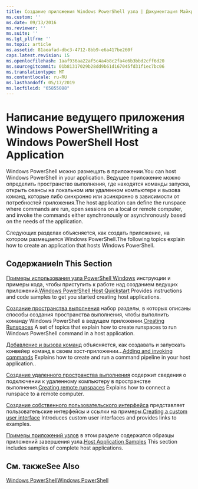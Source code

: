 ```yaml
---
title: Создание приложения Windows PowerShell узла | Документация Майкрософт
ms.custom: ''
ms.date: 09/13/2016
ms.reviewer: ''
ms.suite: ''
ms.tgt_pltfrm: ''
ms.topic: article
ms.assetid: 81aeafad-dbc3-4712-8bb9-e6a417be260f
caps.latest.revision: 15
ms.openlocfilehash: 1aaf936aa22af5c4a4b8c2fa4e6b3bbd2cff6d20
ms.sourcegitcommit: 01b81317029b28dd9b61d167045fd31f1ec7bc06
ms.translationtype: MT
ms.contentlocale: ru-RU
ms.lasthandoff: 05/17/2019
ms.locfileid: "65855088"
---
```

# <a name="writing-a-windows-powershell-host-application"></a><span data-ttu-id="83f58-102">Написание ведущего приложения Windows PowerShell</span><span class="sxs-lookup"><span data-stu-id="83f58-102">Writing a Windows PowerShell Host Application</span></span>

<span data-ttu-id="83f58-103">Windows PowerShell можно размещать в приложении.</span><span class="sxs-lookup"><span data-stu-id="83f58-103">You can host Windows PowerShell in your application.</span></span> <span data-ttu-id="83f58-104">Ведущее приложение можно определить пространство выполнения, где находятся команды запуска, открыть сеансы на локальном или удаленном компьютере и вызова команд, которые либо синхронно или асинхронно в зависимости от потребностей приложения.</span><span class="sxs-lookup"><span data-stu-id="83f58-104">The host application can define the runspace where commands are run, open sessions on a local or remote computer, and invoke the commands either synchronously or asynchronously based on the needs of the application.</span></span>

<span data-ttu-id="83f58-105">Следующих разделах объясняется, как создать приложение, на котором размещается Windows PowerShell.</span><span class="sxs-lookup"><span data-stu-id="83f58-105">The following topics explain how to create an application that hosts Windows PowerShell.</span></span>

## <a name="in-this-section"></a><span data-ttu-id="83f58-106">Содержание</span><span class="sxs-lookup"><span data-stu-id="83f58-106">In This Section</span></span>

<span data-ttu-id="83f58-107">[Примеры использования узла PowerShell Windows](./windows-powershell-host-quickstart.md) инструкции и примеры кода, чтобы приступить к работе над созданием ведущих приложений.</span><span class="sxs-lookup"><span data-stu-id="83f58-107">[Windows PowerShell Host Quickstart](./windows-powershell-host-quickstart.md) Provides instructions and code samples to get you started creating host applications.</span></span>

<span data-ttu-id="83f58-108">[Создание пространства выполнения](./creating-runspaces.md) набор разделы, в которых описаны способы создания пространства выполнения, чтобы выполнить команду Windows PowerShell в ведущем приложении.</span><span class="sxs-lookup"><span data-stu-id="83f58-108">[Creating Runspaces](./creating-runspaces.md) A set of topics that explain how to create runspaces to run Windows PowerShell command in a host application.</span></span>

<span data-ttu-id="83f58-109">[Добавление и вызова команд](./adding-and-invoking-commands.md) объясняется, как создавать и запускать конвейер команд в своем хост-приложении...</span><span class="sxs-lookup"><span data-stu-id="83f58-109">[Adding and invoking commands](./adding-and-invoking-commands.md) Explains how to create and run a command pipeline in your host application..</span></span>

<span data-ttu-id="83f58-110">[Создание удаленного пространства выполнения](./creating-remote-runspaces.md) содержит сведения о подключении к удаленному компьютеру в пространстве выполнения.</span><span class="sxs-lookup"><span data-stu-id="83f58-110">[Creating remote runspaces](./creating-remote-runspaces.md) Explains how to connect a runspace to a remote computer.</span></span>

<span data-ttu-id="83f58-111">[Создание собственного пользовательского интерфейса](./creating-a-custom-user-interface.md) представляет пользовательские интерфейсы и ссылки на примеры.</span><span class="sxs-lookup"><span data-stu-id="83f58-111">[Creating a custom user interface](./creating-a-custom-user-interface.md) Introduces custom user interfaces and provides links to examples.</span></span>

<span data-ttu-id="83f58-112">[Примеры приложений узлов](./host-application-samples.md) в этом разделе содержатся образцы приложений завершения узла.</span><span class="sxs-lookup"><span data-stu-id="83f58-112">[Host Application Samples](./host-application-samples.md) This section includes samples of complete host applications.</span></span>

## <a name="see-also"></a><span data-ttu-id="83f58-113">См. также</span><span class="sxs-lookup"><span data-stu-id="83f58-113">See Also</span></span>

[<span data-ttu-id="83f58-114">Windows PowerShell</span><span class="sxs-lookup"><span data-stu-id="83f58-114">Windows PowerShell</span></span>](http://msdn.microsoft.com/en-us/b41a2af3-aec1-402d-8e18-c2c26be461ff)
